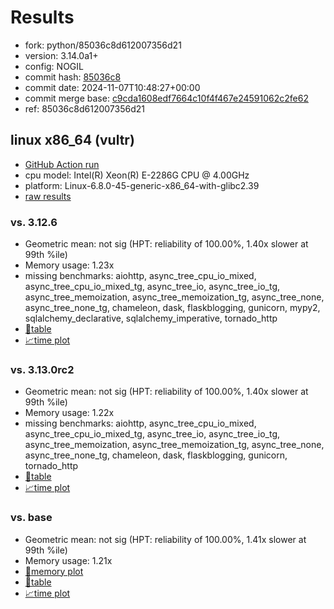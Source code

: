# Results

- fork: python/85036c8d612007356d21
- version: 3.14.0a1+
- config: NOGIL
- commit hash: [85036c8](https://github.com/python/cpython/commit/85036c8)
- commit date: 2024-11-07T10:48:27+00:00
- commit merge base: [c9cda1608edf7664c10f4f467e24591062c2fe62](https://github.com/python/cpython/commit/c9cda1608edf7664c10f4f467e24591062c2fe62)
- ref: 85036c8d612007356d21

## linux x86_64 (vultr)

- [GitHub Action run](https://github.com/facebookexperimental/free-threading-benchmarking/actions/runs/11810357018)
- cpu model: Intel(R) Xeon(R) E-2286G CPU @ 4.00GHz
- platform: Linux-6.8.0-45-generic-x86_64-with-glibc2.39
- [raw results](bm-20241107-vultr-x86_64-python-85036c8d612007356d21-3.14.0a1%2B-85036c8.json)

### vs. 3.12.6

- Geometric mean: not sig (HPT: reliability of 100.00%, 1.40x slower at 99th %ile)
- Memory usage: 1.23x
- missing benchmarks: aiohttp, async_tree_cpu_io_mixed, async_tree_cpu_io_mixed_tg, async_tree_io, async_tree_io_tg, async_tree_memoization, async_tree_memoization_tg, async_tree_none, async_tree_none_tg, chameleon, dask, flaskblogging, gunicorn, mypy2, sqlalchemy_declarative, sqlalchemy_imperative, tornado_http
- [📄table](bm-20241107-vultr-x86_64-python-85036c8d612007356d21-3.14.0a1%2B-85036c8-vs-3.12.6.md)
- [📈time plot](bm-20241107-vultr-x86_64-python-85036c8d612007356d21-3.14.0a1%2B-85036c8-vs-3.12.6.svg)

### vs. 3.13.0rc2

- Geometric mean: not sig (HPT: reliability of 100.00%, 1.40x slower at 99th %ile)
- Memory usage: 1.22x
- missing benchmarks: aiohttp, async_tree_cpu_io_mixed, async_tree_cpu_io_mixed_tg, async_tree_io, async_tree_io_tg, async_tree_memoization, async_tree_memoization_tg, async_tree_none, async_tree_none_tg, chameleon, dask, flaskblogging, gunicorn, tornado_http
- [📄table](bm-20241107-vultr-x86_64-python-85036c8d612007356d21-3.14.0a1%2B-85036c8-vs-3.13.0rc2.md)
- [📈time plot](bm-20241107-vultr-x86_64-python-85036c8d612007356d21-3.14.0a1%2B-85036c8-vs-3.13.0rc2.svg)

### vs. base

- Geometric mean: not sig (HPT: reliability of 100.00%, 1.41x slower at 99th %ile)
- Memory usage: 1.21x
- [🧠memory plot](bm-20241107-vultr-x86_64-python-85036c8d612007356d21-3.14.0a1%2B-85036c8-vs-base-mem.svg)
- [📄table](bm-20241107-vultr-x86_64-python-85036c8d612007356d21-3.14.0a1%2B-85036c8-vs-base.md)
- [📈time plot](bm-20241107-vultr-x86_64-python-85036c8d612007356d21-3.14.0a1%2B-85036c8-vs-base.svg)

